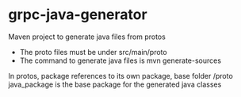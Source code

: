 # grpc-java-generator
Maven project to generate java files from protos

* The proto files must be under src/main/proto
* The command to generate java files is mvn generate-sources

In protos, package references to its own package, base folder /proto
           java_package is the base package for the generated java classes 
